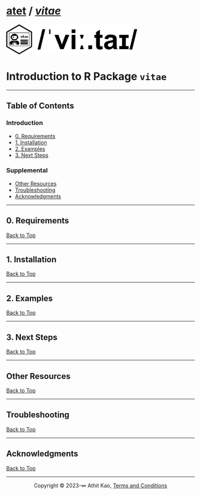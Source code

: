 # [atet](https://github.com/atet) / [**_vitae_**](https://github.com/atet/vitae/blob/main/README.md#atet--vitae)

[![.img/logo_vitae.png](.img/logo_vitae.png)](#nolink)

# Introduction to R Package `vitae`

--------------------------------------------------------------------------------------------------

## Table of Contents

### Introduction

* [0. Requirements](#0-requirements)
* [1. Installation](#1-installation)
* [2. Examples](#2-examples)
* [3. Next Steps](#3-next-steps)

### Supplemental

* [Other Resources](#other-resources)
* [Troubleshooting](#troubleshooting)
* [Acknowledgments](#acknowledgments)

--------------------------------------------------------------------------------------------------

## 0. Requirements

[Back to Top](#table-of-contents)

--------------------------------------------------------------------------------------------------

## 1. Installation

[Back to Top](#table-of-contents)

--------------------------------------------------------------------------------------------------

## 2. Examples

[Back to Top](#table-of-contents)

--------------------------------------------------------------------------------------------------

## 3. Next Steps

[Back to Top](#table-of-contents)

--------------------------------------------------------------------------------------------------

## Other Resources

[Back to Top](#table-of-contents)

--------------------------------------------------------------------------------------------------

## Troubleshooting

[Back to Top](#table-of-contents)

--------------------------------------------------------------------------------------------------

## Acknowledgments

[Back to Top](#table-of-contents)

--------------------------------------------------------------------------------------------------

<p align="center">Copyright © 2023-∞ Athit Kao, <a href="http://www.athitkao.com/tos.html" target="_blank">Terms and Conditions</a></p>
